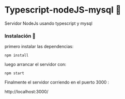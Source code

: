 
# Typescript-nodeJS-mysql 🚀

Servidor NodeJs usando typescript y mysql

### Instalación 🔧

primero instalar las dependencias:

```
npm install
```

luego arrancar el servidor con: 

```
npm start
```

Finalmente el servidor corriendo en el puerto 3000 : 

http://localhost:3000/



